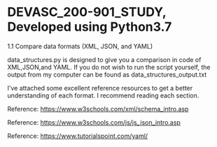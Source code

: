 # DEVASC_200-901_STUDY, Developed using Python3.7
1.1 Compare data formats (XML, JSON, and YAML)

data_structures.py is designed to give you a comparison in code of XML,JSON,and YAML.
If you do not wish to run the script yourself, the output from my computer can be found as data_structures_output.txt

I've attached some excellent reference resources to get a better understanding of each format.  I recommend reading each section.

Reference: https://www.w3schools.com/xml/schema_intro.asp

Reference: https://www.w3schools.com/js/js_json_intro.asp

Reference: https://www.tutorialspoint.com/yaml/


